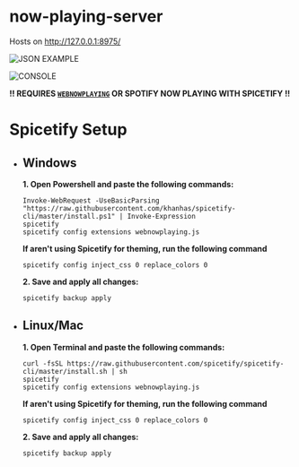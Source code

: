 # now-playing-server

Hosts on http://127.0.0.1:8975/

![JSON EXAMPLE](https://user-images.githubusercontent.com/78519393/210159888-bf400d7c-97ad-4f2e-9a4e-262f406e4459.png)

![CONSOLE](https://user-images.githubusercontent.com/78519393/210159926-e289ad56-dabe-4670-aee0-164d6c0efc01.png)

**!! REQUIRES [`WEBNOWPLAYING`](https://chrome.google.com/webstore/detail/webnowplaying-companion/jfakgfcdgpghbbefmdfjkbdlibjgnbli?hl=en-US) OR SPOTIFY NOW PLAYING WITH SPICETIFY !!**

# Spicetify Setup



 - ## Windows
	**1. Open Powershell and paste the following commands:**
	``` 
	Invoke-WebRequest -UseBasicParsing "https://raw.githubusercontent.com/khanhas/spicetify-cli/master/install.ps1" | Invoke-Expression
	spicetify
	spicetify config extensions webnowplaying.js
	```
	
	**If aren't using Spicetify for theming, run the following command**

	`spicetify config inject_css 0 replace_colors 0`

	**2. Save and apply all changes:**

	`spicetify backup apply`
	
- ## Linux/Mac
	**1. Open Terminal and paste the following commands:**
	``` 
	curl -fsSL https://raw.githubusercontent.com/spicetify/spicetify-cli/master/install.sh | sh
	spicetify
	spicetify config extensions webnowplaying.js
	```
	
	**If aren't using Spicetify for theming, run the following command**

	`spicetify config inject_css 0 replace_colors 0`

	**2. Save and apply all changes:**

	`spicetify backup apply`

